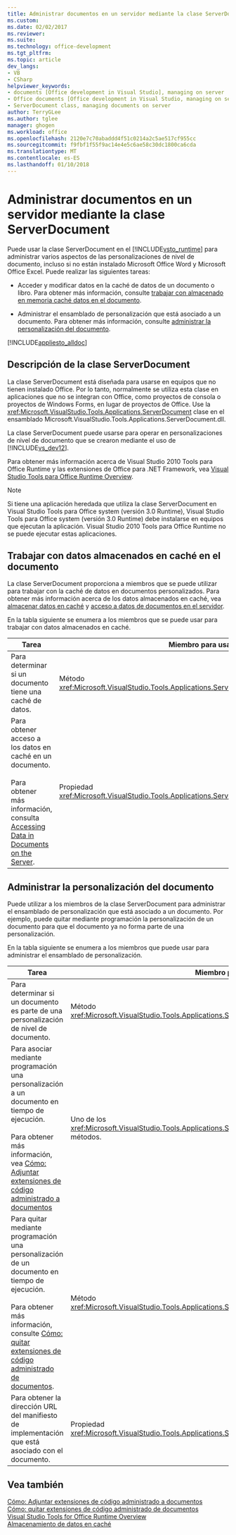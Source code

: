 ```yaml
---
title: Administrar documentos en un servidor mediante la clase ServerDocument | Documentos de Microsoft
ms.custom: 
ms.date: 02/02/2017
ms.reviewer: 
ms.suite: 
ms.technology: office-development
ms.tgt_pltfrm: 
ms.topic: article
dev_langs:
- VB
- CSharp
helpviewer_keywords:
- documents [Office development in Visual Studio], managing on server
- Office documents [Office development in Visual Studio, managing on server
- ServerDocument class, managing documents on server
author: TerryGLee
ms.author: tglee
manager: ghogen
ms.workload: office
ms.openlocfilehash: 2120e7c70abaddd4f51c0214a2c5ae517cf955cc
ms.sourcegitcommit: f9fbf1f55f9ac14e4e5c6ae58c30dc1800ca6cda
ms.translationtype: MT
ms.contentlocale: es-ES
ms.lasthandoff: 01/10/2018
---
```

# <a name="managing-documents-on-a-server-by-using-the-serverdocument-class"></a>Administrar documentos en un servidor mediante la clase ServerDocument
  Puede usar la clase ServerDocument en el [!INCLUDE[vsto_runtime](../vsto/includes/vsto-runtime-md.md)] para administrar varios aspectos de las personalizaciones de nivel de documento, incluso si no están instalado Microsoft Office Word y Microsoft Office Excel. Puede realizar las siguientes tareas:  
  
-   Acceder y modificar datos en la caché de datos de un documento o libro. Para obtener más información, consulte [trabajar con almacenado en memoria caché datos en el documento](#CachedData).  
  
-   Administrar el ensamblado de personalización que está asociado a un documento. Para obtener más información, consulte [administrar la personalización del documento](#CustomizationInfo).  
  
 [!INCLUDE[appliesto_alldoc](../vsto/includes/appliesto-alldoc-md.md)]  
  
## <a name="understanding-the-serverdocument-class"></a>Descripción de la clase ServerDocument  
 La clase ServerDocument está diseñada para usarse en equipos que no tienen instalado Office. Por lo tanto, normalmente se utiliza esta clase en aplicaciones que no se integran con Office, como proyectos de consola o proyectos de Windows Forms, en lugar de proyectos de Office. Use la <xref:Microsoft.VisualStudio.Tools.Applications.ServerDocument> clase en el ensamblado Microsoft.VisualStudio.Tools.Applications.ServerDocument.dll.  
  
 La clase ServerDocument puede usarse para operar en personalizaciones de nivel de documento que se crearon mediante el uso de [!INCLUDE[vs_dev12](../vsto/includes/vs-dev12-md.md)].  
  
 Para obtener más información acerca de Visual Studio 2010 Tools para Office Runtime y las extensiones de Office para .NET Framework, vea [Visual Studio Tools para Office Runtime Overview](../vsto/visual-studio-tools-for-office-runtime-overview.md).  
  
> [!NOTE]  
>  Si tiene una aplicación heredada que utiliza la clase ServerDocument en Visual Studio Tools para Office system (versión 3.0 Runtime), Visual Studio Tools para Office system (versión 3.0 Runtime) debe instalarse en equipos que ejecutan la aplicación. Visual Studio 2010 Tools para Office Runtime no se puede ejecutar estas aplicaciones.  
  
##  <a name="CachedData"></a>Trabajar con datos almacenados en caché en el documento  
 La clase ServerDocument proporciona a miembros que se puede utilizar para trabajar con la caché de datos en documentos personalizados. Para obtener más información acerca de los datos almacenados en caché, vea [almacenar datos en caché](../vsto/caching-data.md) y [acceso a datos de documentos en el servidor](../vsto/accessing-data-in-documents-on-the-server.md).  
  
 En la tabla siguiente se enumera a los miembros que se puede usar para trabajar con datos almacenados en caché.  
  
|Tarea|Miembro para usar|  
|----------|-------------------|  
|Para determinar si un documento tiene una caché de datos.|Método <xref:Microsoft.VisualStudio.Tools.Applications.ServerDocument.IsCacheEnabled%2A>.|  
|Para obtener acceso a los datos en caché en un documento.<br /><br /> Para obtener más información, consulta [Accessing Data in Documents on the Server](../vsto/accessing-data-in-documents-on-the-server.md).|Propiedad <xref:Microsoft.VisualStudio.Tools.Applications.ServerDocument.CachedData%2A>|  
  
##  <a name="CustomizationInfo"></a>Administrar la personalización del documento  
 Puede utilizar a los miembros de la clase ServerDocument para administrar el ensamblado de personalización que está asociado a un documento. Por ejemplo, puede quitar mediante programación la personalización de un documento para que el documento ya no forma parte de una personalización.  
  
 En la tabla siguiente se enumera a los miembros que puede usar para administrar el ensamblado de personalización.  
  
|Tarea|Miembro para usar|  
|----------|-------------------|  
|Para determinar si un documento es parte de una personalización de nivel de documento.|Método <xref:Microsoft.VisualStudio.Tools.Applications.ServerDocument.GetCustomizationVersion%2A>.|  
|Para asociar mediante programación una personalización a un documento en tiempo de ejecución.<br /><br /> Para obtener más información, vea [Cómo: Adjuntar extensiones de código administrado a documentos](../vsto/how-to-attach-managed-code-extensions-to-documents.md)|Uno de los <xref:Microsoft.VisualStudio.Tools.Applications.ServerDocument.AddCustomization%2A> métodos.|  
|Para quitar mediante programación una personalización de un documento en tiempo de ejecución.<br /><br /> Para obtener más información, consulte [Cómo: quitar extensiones de código administrado de documentos](../vsto/how-to-remove-managed-code-extensions-from-documents.md).|Método <xref:Microsoft.VisualStudio.Tools.Applications.ServerDocument.RemoveCustomization%2A>.|  
|Para obtener la dirección URL del manifiesto de implementación que está asociado con el documento.|Propiedad <xref:Microsoft.VisualStudio.Tools.Applications.ServerDocument.DeploymentManifestUrl%2A>|  
  
## <a name="see-also"></a>Vea también  
 [Cómo: Adjuntar extensiones de código administrado a documentos](../vsto/how-to-attach-managed-code-extensions-to-documents.md)   
 [Cómo: quitar extensiones de código administrado de documentos](../vsto/how-to-remove-managed-code-extensions-from-documents.md)   
 [Visual Studio Tools for Office Runtime Overview](../vsto/visual-studio-tools-for-office-runtime-overview.md)   
 [Almacenamiento de datos en caché](../vsto/caching-data.md)  
  